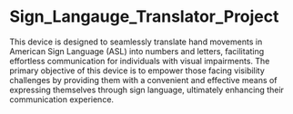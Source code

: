 # Sign_Langauge_Translator_Project
This device is designed to seamlessly translate hand movements in American Sign Language (ASL) into numbers and letters, facilitating effortless communication for individuals with visual impairments. The primary objective of this device is to empower those facing visibility challenges by providing them with a convenient and effective means of expressing themselves through sign language, ultimately enhancing their communication experience.
